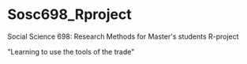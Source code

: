 # Sosc698_Rproject
Social Science 698: Research Methods for Master's students R-project

"Learning to use the tools of the trade"
